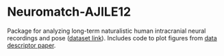 # Neuromatch-AJILE12
Package for analyzing long-term naturalistic human intracranial neural recordings and pose
([dataset link](https://doi.org/10.48324/dandi.000055/0.220127.0436)).
Includes code to plot figures from [data descriptor paper](https://doi.org/10.1101/2021.07.26.453884).